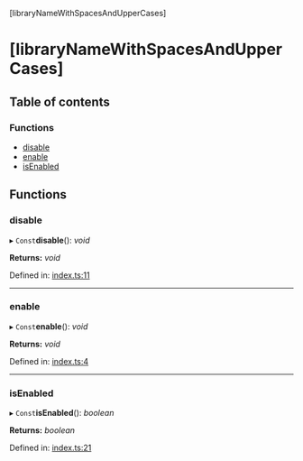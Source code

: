 [libraryNameWithSpacesAndUpperCases]

# [libraryNameWithSpacesAndUpperCases]

## Table of contents

### Functions

- [disable](README.md#disable)
- [enable](README.md#enable)
- [isEnabled](README.md#isenabled)

## Functions

### disable

▸ `Const`**disable**(): *void*

**Returns:** *void*

Defined in: [index.ts:11](https://github.com/kunukn/scroll-lock-body/blob/a4c15a4/src/index.ts#L11)

___

### enable

▸ `Const`**enable**(): *void*

**Returns:** *void*

Defined in: [index.ts:4](https://github.com/kunukn/scroll-lock-body/blob/a4c15a4/src/index.ts#L4)

___

### isEnabled

▸ `Const`**isEnabled**(): *boolean*

**Returns:** *boolean*

Defined in: [index.ts:21](https://github.com/kunukn/scroll-lock-body/blob/a4c15a4/src/index.ts#L21)
